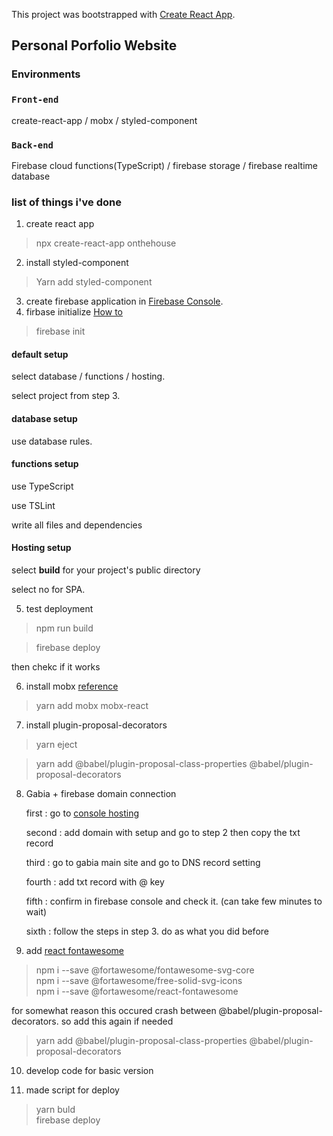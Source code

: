 This project was bootstrapped with [Create React App](https://github.com/facebook/create-react-app).

## Personal Porfolio Website

### Environments

### `Front-end`

create-react-app / mobx / styled-component

### `Back-end`

Firebase cloud functions(TypeScript) / firebase storage / firebase realtime database

### list of things i've done

1. create react app
>npx create-react-app onthehouse
2. install styled-component
> Yarn add styled-component
3. create firebase application in [Firebase Console](https://console.firebase.google.com).
4. firbase initialize [How to](https://medium.com/@bensigo/hosting-your-react-app-with-firebase-hosting-add1fa08c214)
> firebase init

#### default setup
select database / functions / hosting.

select project from step 3.
#### database setup
use database rules.
#### functions setup
use TypeScript

use TSLint

write all files and dependencies
#### Hosting setup
select **build** for your project's public directory

select no for SPA.

5. test deployment
> npm run build

> firebase deploy

then chekc if it works

6. install mobx [reference](https://velog.io/@velopert/MobX-2-%EB%A6%AC%EC%95%A1%ED%8A%B8-%ED%94%84%EB%A1%9C%EC%A0%9D%ED%8A%B8%EC%97%90%EC%84%9C-MobX-%EC%82%AC%EC%9A%A9%ED%95%98%EA%B8%B0-oejltas52z)

> yarn add mobx mobx-react
7. install plugin-proposal-decorators
> yarn eject

> yarn add @babel/plugin-proposal-class-properties @babel/plugin-proposal-decorators

8. Gabia + firebase domain connection

    first : go to [console hosting](https://console.firebase.google.com/u/0/project/onthe-house/hosting/main)
    
    second : add domain with setup and go to step 2 then copy the txt record

    third : go to gabia main site and go to DNS record setting

    fourth : add txt record with @ key

    fifth : confirm in firebase console and check it. (can take few minutes to wait)

    sixth : follow the steps in step 3. do as what you did before

9. add [react fontawesome](https://fontawesome.com/how-to-use/on-the-web/using-with/react)

> npm i --save @fortawesome/fontawesome-svg-core \
  npm i --save @fortawesome/free-solid-svg-icons \
  npm i --save @fortawesome/react-fontawesome

for somewhat reason this occured crash between @babel/plugin-proposal-decorators. so add this again if needed

> yarn add @babel/plugin-proposal-class-properties @babel/plugin-proposal-decorators


10. develop code for basic version

11. made script for deploy
> yarn buld \
firebase deploy

